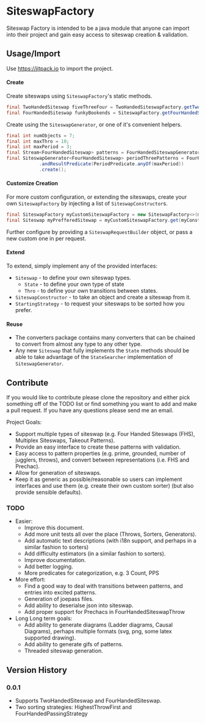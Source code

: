 # SiteswapFactory

Siteswap Factory is intended to be a java module that anyone can import into their project and gain easy access to siteswap creation & validation.

## Usage/Import

Use https://jitpack.io to import the project.

#### Create

Create siteswaps using `SiteswapFactory`'s static methods.

```java
final TwoHandedSiteswap fiveThreeFour = TwoHandedSiteswapFactory.getTwoHandedSiteswap("534");
final FourHandedSiteswap funkyBookends = SiteswapFactory.getFourHandedSiteswap("77786");
```

Create using the `SiteswapGenerator`, or one of it's convenient helpers.

```java
final int numObjects = 7;
final int maxThro = 10;
final int maxPeriod = 3;
final Stream<FourHandedSiteswap> patterns = FourHandedSiteswapGenerator.all(numObjects, maxThro, maxPeriod)
final SiteswapGenerator<FourHandedSiteswap> periodThreePatterns = FourHandedSiteswapGenerator.allBuilder(numObjects, maxThro, maxPeriod)
            .andResultPredicate(PeriodPredicate.anyOf(maxPeriod))
            .create();
```

#### Customize Creation

For more custom configuration, or extending the siteswaps, create your own `SiteswapFactory` by injecting a list of `SiteswapConstructor`s.
 
 ```java
final SiteswapFactory myCustomSiteswapFactory = new SiteswapFactory<>(myOrderedSiteswapConstructors);
final Siteswap myPrefferedSitewap = myCustomSiteswapFactory.get(myConstructorObject);
```

Further configure by providing a `SiteswapRequestBuilder` object, or pass a new custom one in per request.

#### Extend

To extend, simply implement any of the provided interfaces:
* `Siteswap` - to define your own siteswap types.
  * `State` - to define your own type of state
  * `Thro` - to define your own transitions between states.
* `SiteswapConstructor` - to take an object and create a siteswap from it.
* `StartingStrategy` - to request your siteswaps to be sorted how you prefer.


#### Reuse

* The converters package contains many converters that can be chained to convert from almost any type to any other type.
* Any new `Siteswap` that fully implements the `State` methods should be able to take advantage of the `StateSearcher` implementation of `SiteswapGenerator`.

## Contribute

If you would like to contribute please clone the repository and either pick something off of the TODO list or find something you want to add and make a pull request. If you have any questions please send me an email.

Project Goals:
* Support multiple types of siteswap (e.g. Four Handed Siteswaps (FHS), Multiplex Siteswaps, Takeout Patterns).
* Provide an easy interface to create these patterns with validation.
* Easy access to pattern properties (e.g. prime, grounded, number of jugglers, throws), and convert between representations (i.e. FHS and Prechac).
* Allow for generation of siteswaps.
* Keep it as generic as possible/reasonable so users can implement interfaces and use them (e.g. create their own custom sorter) (but also provide sensible defaults).

### TODO

* Easier:
  * Improve this document.
  * Add more unit tests all over the place (Throws, Sorters, Generators).
  * Add automatic text descriptions (with i18n support, and perhaps in a similar fashion to sorters)
  * Add difficulty estimators (in a similar fashion to sorters).
  * Improve documentation.
  * Add better logging.
  * More predicates for categorization, e.g. 3 Count, PPS
* More effort:
  * Find a good way to deal with transitions between patterns, and entries into excited patterns.
  * Generation of joepass files.
  * Add ability to deserialse json into siteswap.
  * Add proper support for Prechacs in FourHandedSiteswapThrow
* Long Long term goals:
  * Add ability to generate diagrams (Ladder diagrams, Causal Diagrams), perhaps multiple formats (svg, png, some latex supported drawing).
  * Add ability to generate gifs of patterns.
  * Threaded siteswap generation.

## Version History

### 0.0.1

* Supports TwoHandedSiteswap and FourHandedSiteswap.
* Two sorting strategies: HighestThrowFirst and FourHandedPassingStrategy